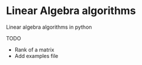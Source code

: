 # Linear Algebra algorithms

Linear algebra algorithms in python

TODO
* Rank of a matrix
* Add examples file